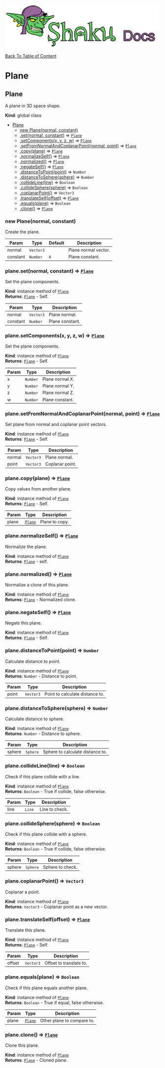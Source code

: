 ![Shaku JS](resources/logo-sm.png)

[Back To Table of Content](index.md)

# Plane

<a name="Plane"></a>

## Plane
A plane in 3D space shape.

**Kind**: global class  

* [Plane](#Plane)
    * [new Plane(normal, constant)](#new_Plane_new)
    * [.set(normal, constant)](#Plane+set) ⇒ [<code>Plane</code>](#Plane)
    * [.setComponents(x, y, z, w)](#Plane+setComponents) ⇒ [<code>Plane</code>](#Plane)
    * [.setFromNormalAndCoplanarPoint(normal, point)](#Plane+setFromNormalAndCoplanarPoint) ⇒ [<code>Plane</code>](#Plane)
    * [.copy(plane)](#Plane+copy) ⇒ [<code>Plane</code>](#Plane)
    * [.normalizeSelf()](#Plane+normalizeSelf) ⇒ [<code>Plane</code>](#Plane)
    * [.normalized()](#Plane+normalized) ⇒ [<code>Plane</code>](#Plane)
    * [.negateSelf()](#Plane+negateSelf) ⇒ [<code>Plane</code>](#Plane)
    * [.distanceToPoint(point)](#Plane+distanceToPoint) ⇒ <code>Number</code>
    * [.distanceToSphere(sphere)](#Plane+distanceToSphere) ⇒ <code>Number</code>
    * [.collideLine(line)](#Plane+collideLine) ⇒ <code>Boolean</code>
    * [.collideSphere(sphere)](#Plane+collideSphere) ⇒ <code>Boolean</code>
    * [.coplanarPoint()](#Plane+coplanarPoint) ⇒ <code>Vector3</code>
    * [.translateSelf(offset)](#Plane+translateSelf) ⇒ [<code>Plane</code>](#Plane)
    * [.equals(plane)](#Plane+equals) ⇒ <code>Boolean</code>
    * [.clone()](#Plane+clone) ⇒ [<code>Plane</code>](#Plane)

<a name="new_Plane_new"></a>

### new Plane(normal, constant)
Create the plane.


| Param | Type | Default | Description |
| --- | --- | --- | --- |
| normal | <code>Vector3</code> |  | Plane normal vector. |
| constant | <code>Number</code> | <code>0</code> | Plane constant. |

<a name="Plane+set"></a>

### plane.set(normal, constant) ⇒ [<code>Plane</code>](#Plane)
Set the plane components.

**Kind**: instance method of [<code>Plane</code>](#Plane)  
**Returns**: [<code>Plane</code>](#Plane) - Self.  

| Param | Type | Description |
| --- | --- | --- |
| normal | <code>Vector3</code> | Plane normal. |
| constant | <code>Number</code> | Plane constant. |

<a name="Plane+setComponents"></a>

### plane.setComponents(x, y, z, w) ⇒ [<code>Plane</code>](#Plane)
Set the plane components.

**Kind**: instance method of [<code>Plane</code>](#Plane)  
**Returns**: [<code>Plane</code>](#Plane) - Self.  

| Param | Type | Description |
| --- | --- | --- |
| x | <code>Number</code> | Plane normal X. |
| y | <code>Number</code> | Plane normal Y. |
| z | <code>Number</code> | Plane normal Z. |
| w | <code>Number</code> | Plane constant. |

<a name="Plane+setFromNormalAndCoplanarPoint"></a>

### plane.setFromNormalAndCoplanarPoint(normal, point) ⇒ [<code>Plane</code>](#Plane)
Set plane from normal and coplanar point vectors.

**Kind**: instance method of [<code>Plane</code>](#Plane)  
**Returns**: [<code>Plane</code>](#Plane) - Self.  

| Param | Type | Description |
| --- | --- | --- |
| normal | <code>Vector3</code> | Plane normal. |
| point | <code>Vector3</code> | Coplanar point. |

<a name="Plane+copy"></a>

### plane.copy(plane) ⇒ [<code>Plane</code>](#Plane)
Copy values from another plane.

**Kind**: instance method of [<code>Plane</code>](#Plane)  
**Returns**: [<code>Plane</code>](#Plane) - Self.  

| Param | Type | Description |
| --- | --- | --- |
| plane | [<code>Plane</code>](#Plane) | Plane to copy. |

<a name="Plane+normalizeSelf"></a>

### plane.normalizeSelf() ⇒ [<code>Plane</code>](#Plane)
Normalize the plane.

**Kind**: instance method of [<code>Plane</code>](#Plane)  
**Returns**: [<code>Plane</code>](#Plane) - self.  
<a name="Plane+normalized"></a>

### plane.normalized() ⇒ [<code>Plane</code>](#Plane)
Normalize a clone of this plane.

**Kind**: instance method of [<code>Plane</code>](#Plane)  
**Returns**: [<code>Plane</code>](#Plane) - Normalized clone.  
<a name="Plane+negateSelf"></a>

### plane.negateSelf() ⇒ [<code>Plane</code>](#Plane)
Negate this plane.

**Kind**: instance method of [<code>Plane</code>](#Plane)  
**Returns**: [<code>Plane</code>](#Plane) - Self.  
<a name="Plane+distanceToPoint"></a>

### plane.distanceToPoint(point) ⇒ <code>Number</code>
Calculate distance to point.

**Kind**: instance method of [<code>Plane</code>](#Plane)  
**Returns**: <code>Number</code> - Distance to point.  

| Param | Type | Description |
| --- | --- | --- |
| point | <code>Vector3</code> | Point to calculate distance to. |

<a name="Plane+distanceToSphere"></a>

### plane.distanceToSphere(sphere) ⇒ <code>Number</code>
Calculate distance to sphere.

**Kind**: instance method of [<code>Plane</code>](#Plane)  
**Returns**: <code>Number</code> - Distance to sphere.  

| Param | Type | Description |
| --- | --- | --- |
| sphere | <code>Sphere</code> | Sphere to calculate distance to. |

<a name="Plane+collideLine"></a>

### plane.collideLine(line) ⇒ <code>Boolean</code>
Check if this plane collide with a line.

**Kind**: instance method of [<code>Plane</code>](#Plane)  
**Returns**: <code>Boolean</code> - True if collide, false otherwise.  

| Param | Type | Description |
| --- | --- | --- |
| line | <code>Line</code> | Line to check. |

<a name="Plane+collideSphere"></a>

### plane.collideSphere(sphere) ⇒ <code>Boolean</code>
Check if this plane collide with a sphere.

**Kind**: instance method of [<code>Plane</code>](#Plane)  
**Returns**: <code>Boolean</code> - True if collide, false otherwise.  

| Param | Type | Description |
| --- | --- | --- |
| sphere | <code>Sphere</code> | Sphere to check. |

<a name="Plane+coplanarPoint"></a>

### plane.coplanarPoint() ⇒ <code>Vector3</code>
Coplanar a point.

**Kind**: instance method of [<code>Plane</code>](#Plane)  
**Returns**: <code>Vector3</code> - Coplanar point as a new vector.  
<a name="Plane+translateSelf"></a>

### plane.translateSelf(offset) ⇒ [<code>Plane</code>](#Plane)
Translate this plane.

**Kind**: instance method of [<code>Plane</code>](#Plane)  
**Returns**: [<code>Plane</code>](#Plane) - Self.  

| Param | Type | Description |
| --- | --- | --- |
| offset | <code>Vector3</code> | Offset to translate to. |

<a name="Plane+equals"></a>

### plane.equals(plane) ⇒ <code>Boolean</code>
Check if this plane equals another plane.

**Kind**: instance method of [<code>Plane</code>](#Plane)  
**Returns**: <code>Boolean</code> - True if equal, false otherwise.  

| Param | Type | Description |
| --- | --- | --- |
| plane | [<code>Plane</code>](#Plane) | Other plane to compare to. |

<a name="Plane+clone"></a>

### plane.clone() ⇒ [<code>Plane</code>](#Plane)
Clone this plane.

**Kind**: instance method of [<code>Plane</code>](#Plane)  
**Returns**: [<code>Plane</code>](#Plane) - Cloned plane.  

